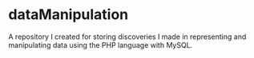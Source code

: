 # dataManipulation
A repository I created for storing discoveries I made in representing and manipulating data using the PHP language with MySQL.
